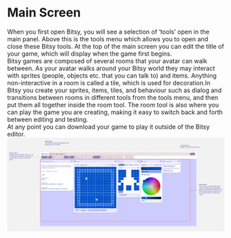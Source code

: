 # Main Screen

When you first open Bitsy, you will see a selection of ‘tools’ open in the main panel. Above this is the tools menu which allows you to open and close these Bitsy tools. At the top of the main screen you can edit the title of your game, which will display when the game first begins.  
Bitsy games are composed of several rooms that your avatar can walk between. As your avatar walks around your Bitsy world they may interact with sprites (people, objects etc. that you can talk to) and items. Anything non-interactive in a room is called a tile, which is used for decoration.In Bitsy you create your sprites, items, tiles, and behaviour such as dialog and transitions between rooms in different tools from the tools menu, and then put them all together inside the room tool. The room tool is also where you can play the game you are creating, making it easy to switch back and forth between editing and testing.  
At any point you can download your game to play it outside of the Bitsy editor.  
![main screen of Bitsy](images/mainScreen.JPG)
